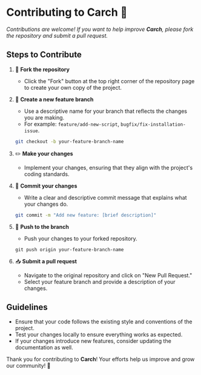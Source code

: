 # Contributing to **Carch** 🤝

*Contributions are welcome! If you want to help improve **Carch**, please fork the repository and submit a pull request.*

## Steps to Contribute

1. 🍴 **Fork the repository**
   - Click the "Fork" button at the top right corner of the repository page to create your own copy of the project.

2. 🌿 **Create a new feature branch**
   - Use a descriptive name for your branch that reflects the changes you are making.
   - For example: `feature/add-new-script`, `bugfix/fix-installation-issue`.

   ```bash
   git checkout -b your-feature-branch-name
    ```
3. ✏️ **Make your changes**
   - Implement your changes, ensuring that they align with the project's coding standards.

4. 💬 **Commit your changes**
   - Write a clear and descriptive commit message that explains what your changes do. 
   
   ```bash
   git commit -m "Add new feature: [brief description]"
    ````
5. 🚀 **Push to the branch**
   - Push your changes to your forked repository.
   
   <pre><code>git push origin your-feature-branch-name</code></pre>

6. 📥 **Submit a pull request**
   - Navigate to the original repository and click on "New Pull Request."
   - Select your feature branch and provide a description of your changes. 

## Guidelines

- Ensure that your code follows the existing style and conventions of the project.
- Test your changes locally to ensure everything works as expected.
- If your changes introduce new features, consider updating the documentation as well.

Thank you for contributing to **Carch**! Your efforts help us improve and grow our community! 🚀

